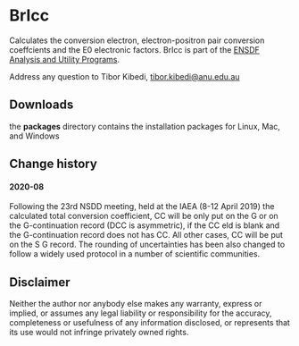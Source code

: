 # BrIcc
Calculates the conversion electron, electron-positron pair conversion coeffcients and the E0 electronic factors. BrIcc is part of the [ENSDF Analysis and Utility Programs](https://nds.iaea.org/public/ensdf_pgm/).

Address any question to Tibor Kibedi, tibor.kibedi@anu.edu.au

## Downloads
the **packages** directory contains the installation packages for Linux, Mac, and Windows 

## Change history

#### 2020-08
Following the 23rd NSDD meeting, held at the IAEA (8-12 April 2019) the calculated total conversion coefficient, CC will be only put on the G or on the G-continuation record (DCC is asymmetric), if the CC eld is blank and the G-continuation record does not has CC. All other cases, CC will be put on the S G record. The rounding of uncertainties has been also changed to follow a widely used protocol in a number of scientific communities.

## Disclaimer

Neither the author nor anybody else makes any warranty, express or implied, or assumes any legal liability or responsibility for the accuracy, completeness or usefulness of any information disclosed, or represents that its use would not infringe privately owned rights.
